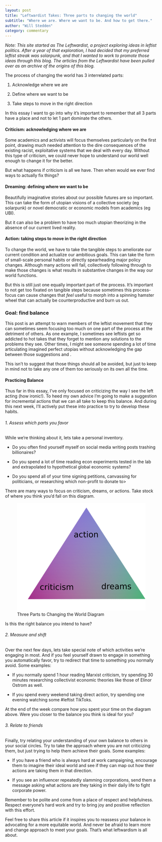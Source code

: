 ```yaml
---
layout: post
title: "Leftwardist Takes: Three parts to changing the world"
subtitle: "Where we are. Where we want to be. And how to get there."
author: "Will Stedden"
category: commentary
---
```


_Note: This site started as The Leftwardist, a project exploring ideas in leftist politics.  After a year of that exploration, I had decided that my preferred leftist streak was solarpunk, and that I wanted to work to promote those ideas through this blog. The articles from the Leftwardist have been pulled over as an archive of the origins of this blog._


The process of changing the world has 3 interrelated parts:

1. Acknowledge where we are

2. Define where we want to be

3. Take steps to move in the right direction

In this essay I want to go into why it’s important to remember that all 3 parts have a place and not to let 1 part dominate the others.

#### Criticism: acknowledging where we are

Some academics and activists will focus themselves particularly on the first point, drawing much needed attention to the dire consequences of the existing racist, exploitative systems that we deal with every day. Without this type of criticism, we could never hope to understand our world well enough to change it for the better.

But what happens if criticism is all we have. Then when would we ever find ways to actually fix things?

#### Dreaming: defining where we want to be

Beautifully imaginative stories about our possible futures are so important. This can take the form of utopian visions of a collective society (eg solarpunk) or novel democratic or economic models from academics (eg UBI).

But it can also be a problem to have too much utopian theorizing in the absence of our current lived reality.

#### Action: taking steps to move in the right direction

To change the world, we have to take the tangible steps to ameliorate our current condition and actualize our ambitious goals. This can take the form of small-scale personal habits or directly spearheading major policy changes. Although many actions will fail, collectively following through to make those changes is what results in substantive changes in the way our world functions.

But this is still just one equally important part of the process. It’s important to not get too fixated on tangible steps because sometimes this process-focus can cause changes that _feel_ useful to morph into a spinning hamster wheel that can actually be counterproductive and burn us out.

### Goal: find balance

This post is an attempt to warn members of the leftist movement that they can sometimes seem focusing too much on one part of the process at the detriment of others. As one example, I sometimes see leftists get so addicted to hot takes that they forget to mention any solutions to the problems they see. Other times, I might see someone spending a lot of time articulating imagined perfect utopias without acknowledging the gap between those suggestions and .

This isn’t to suggest that those things should all be avoided, but just to keep in mind not to take any one of them too seriously on its own all the time.

#### Practicing Balance
Thus far in this essay, I’ve only focused on criticizing the way I see the left acting (how ironic!). To heed my own advice I’m going to make a suggestion for incremental actions that we can all take to keep this balance. And during this next week, I’ll actively put these into practice to try to develop these habits.

###### 1. Assess which parts you favor
While we’re thinking about it, lets take a personal inventory.

- Do you often find yourself myself on social media writing posts trashing billionaires?

- Do you spend a lot of time reading econ experiments tested in the lab and extrapolated to hypothetical global economic systems?

- Do you spend all of your time signing petitions, canvassing for politicians, or researching which non-profit to donate to>

There are many ways to focus on criticism, dreams, or actions. Take stock of where you think you’d fall on this diagram.

<figure>
  <img alt="Triangle with the words action, criticism, and dreams in each corner" src="/assets/images/2021/traingle.png" />
  <figcaption>
    Three Parts to Changing the World Diagram
  </figcaption>
</figure>

Is this the right balance you intend to have?

###### 2. Measure and shift
Over the next few days, lets take special note of which activities we’re engaging in most. And if you feel yourself drawn to engage in something you automatically favor, try to redirect that time to something you normally avoid. Some examples:

- If you normally spend 1 hour reading Marxist criticism, try spending 30 minutes researching collectivist economic theories like those of Elinor Ostrom as well.

- If you spend every weekend taking direct action, try spending one evening watching some #leftist TikToks.

At the end of the week compare how you spent your time on the diagram above. Were you closer to the balance you think is ideal for you?

###### 3. Relate to friends
Finally, try relating your understanding of your own balance to others in your social circles. Try to take the approach where you are not criticizing them, but just trying to help them achieve their goals. Some examples:

- If you have a friend who is always hard at work campaigning, encourage them to imagine their ideal world and see if they can map out how their actions are taking them in that direction.

- If you see an influencer repeatedly slamming corporations, send them a message asking what actions are they taking in their daily life to fight corporate power.

Remember to be polite and come from a place of respect and helpfulness. Respect everyone’s hard work and try to bring joy and positive reflection with this effort.

Feel free to share this article if it inspires you to reassess your balance in advocating for a more equitable world. And never be afraid to learn more and change approach to meet your goals. That’s what leftwardism is all about.